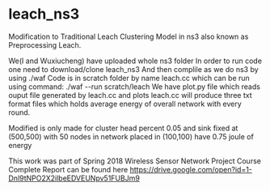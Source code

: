 # leach_ns3
Modification to Traditional Leach Clustering Model in ns3 also known as Preprocessing Leach.


We(I and Wuxiucheng) have uploaded whole ns3 folder
In order to run code one need to download/clone leach_ns3 
And then complile as we do ns3 by using ./waf
Code is in scratch folder by name leach.cc which can be run using command: ./waf --run scratch/leach
We have plot.py file which reads ouput file generated by leach.cc and plots
leach.cc will produce three txt format files which holds average energy of overall network with every round.

Modified is only made for cluster head percent 0.05 and sink fixed at (500,500) with 50 nodes in network placed in (100,100) have 0.75 joule of energy

This work was part of Spring 2018 Wireless Sensor Network Project Course
Complete Report can be found here https://drive.google.com/open?id=1-Dnl9tNPO2X2ilbeEDVEUNpv51FUBJm9

